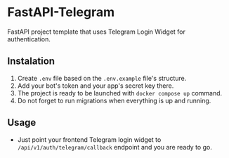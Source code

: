# FastAPI-Telegram

FastAPI project template that uses Telegram Login Widget for authentication.

## Instalation

1. Create `.env` file based on the `.env.example` file's structure.
2. Add your bot's token and your app's secret key there.
3. The project is ready to be launched with `docker compose up` command.
4. Do not forget to run migrations when everything is up and running.

## Usage

- Just point your frontend Telegram login widget to `/api/v1/auth/telegram/callback` endpoint and you are ready to go.
